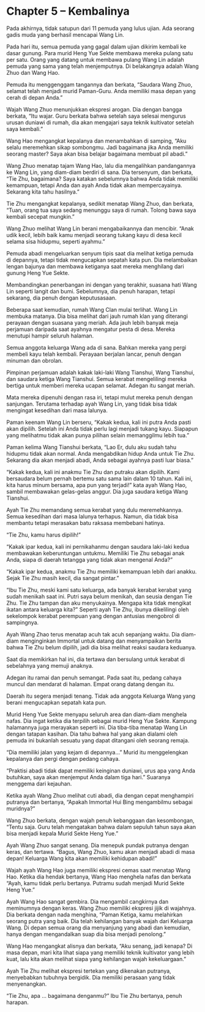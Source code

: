 # Chapter 5 – Kembalinya

Pada akhirnya, tidak satupun dari 11 pemuda yang lulus ujian. Ada seorang gadis muda yang berhasil mencapai Wang Lin.

Pada hari itu, semua pemuda yang gagal dalam ujian dikirim kembali ke dasar gunung. Para murid Heng Yue Sekte membawa mereka pulang satu per satu. Orang yang datang untuk membawa pulang Wang Lin adalah pemuda yang sama yang telah menjemputnya. Di belakangnya adalah Wang Zhuo dan Wang Hao.

Pemuda itu menggenggam tangannya dan berkata, “Saudara Wang Zhuo, selamat telah menjadi murid Paman-Guru. Anda memiliki masa depan yang cerah di depan Anda.”

Wajah Wang Zhuo menunjukkan ekspresi arogan. Dia dengan bangga berkata, “Itu wajar. Guru berkata bahwa setelah saya selesai mengurus urusan duniawi di rumah, dia akan mengajari saya teknik kultivator setelah saya kembali.”

Wang Hao mengangkat kepalanya dan menambahkan di samping, “Aku selalu meremehkan sikap sombongmu. Jadi bagaimana jika Anda memiliki seorang master? Saya akan bisa belajar bagaimana membuat pil abadi.”

Wang Zhuo menatap tajam Wang Hao, lalu dia mengalihkan pandangannya ke Wang Lin, yang diam-diam berdiri di sana. Dia tersenyum, dan berkata, “Tie Zhu, bagaimana? Saya katakan sebelumnya bahwa Anda tidak memiliki kemampuan, tetapi Anda dan ayah Anda tidak akan mempercayainya. Sekarang kita tahu hasilnya.”

Tie Zhu mengangkat kepalanya, sedikit menatap Wang Zhuo, dan berkata, “Tuan, orang tua saya sedang menunggu saya di rumah. Tolong bawa saya kembali secepat mungkin.”

Wang Zhuo melihat Wang Lin berani mengabaikannya dan mencibir. “Anak udik kecil, lebih baik kamu menjadi seorang tukang kayu di desa kecil selama sisa hidupmu, seperti ayahmu.”

Pemuda abadi mengeluarkan senyum tipis saat dia melihat ketiga pemuda di depannya, tetapi tidak mengucapkan sepatah kata pun. Dia melambaikan lengan bajunya dan membawa ketiganya saat mereka menghilang dari gunung Heng Yue Sekte.

Membandingkan penerbangan ini dengan yang terakhir, suasana hati Wang Lin seperti langit dan bumi. Sebelumnya, dia penuh harapan, tetapi sekarang, dia penuh dengan keputusasaan.

Beberapa saat kemudian, rumah Wang Clan mulai terlihat. Wang Lin membuka matanya. Dia bisa melihat dari jauh rumah klan yang diterangi perayaan dengan suasana yang meriah. Ada jauh lebih banyak meja perjamuan daripada saat ayahnya mengatur pesta di desa. Mereka menutupi hampir seluruh halaman.

Semua anggota keluarga Wang ada di sana. Bahkan mereka yang pergi membeli kayu telah kembali. Perayaan berjalan lancar, penuh dengan minuman dan obrolan.

Pimpinan perjamuan adalah kakak laki-laki Wang Tianshui, Wang Tianshui, dan saudara ketiga Wang Tianshui. Semua kerabat mengelilingi mereka bertiga untuk memberi mereka ucapan selamat. Adegan itu sangat meriah.

Mata mereka dipenuhi dengan rasa iri, tetapi mulut mereka penuh dengan sanjungan. Terutama terhadap ayah Wang Lin, yang tidak bisa tidak mengingat kesedihan dari masa lalunya.

Paman keenam Wang Lin berseru, “Kakak kedua, kali ini putra Anda pasti akan dipilih. Setelah ini Anda tidak perlu lagi menjadi tukang kayu. Siapapun yang melihatmu tidak akan punya pilihan selain memanggilmu lebih tua.”

Paman kelima Wang Tianshui berkata, “Lao Er, dulu aku sudah tahu hidupmu tidak akan normal. Anda mengabdikan hidup Anda untuk Tie Zhu. Sekarang dia akan menjadi abadi, Anda sebagai ayahnya pasti luar biasa.”

“Kakak kedua, kali ini anakmu Tie Zhu dan putraku akan dipilih. Kami bersaudara belum pernah bertemu satu sama lain dalam 10 tahun. Kali ini, kita harus minum bersama, apa pun yang terjadi!” kata ayah Wang Hao, sambil membawakan gelas-gelas anggur. Dia juga saudara ketiga Wang Tianshui.

Ayah Tie Zhu memandang semua kerabat yang dulu meremehkannya. Semua kesedihan dari masa lalunya terhapus. Namun, dia tidak bisa membantu tetapi merasakan batu raksasa membebani hatinya.

“Tie Zhu, kamu harus dipilih!”

“Kakak ipar kedua, kali ini pernikahanmu dengan saudara laki-laki kedua membawakan keberuntungan untukmu. Memiliki Tie Zhu sebagai anak Anda, siapa di daerah tetangga yang tidak akan mengenal Anda?”

“Kakak ipar kedua, anakmu Tie Zhu memiliki kemampuan lebih dari anakku. Sejak Tie Zhu masih kecil, dia sangat pintar.”

“Ibu Tie Zhu, meski kami satu keluarga, ada banyak kerabat kerabat yang sudah menikah saat ini. Putri saya belum menikah, dan seusia dengan Tie Zhu. Tie Zhu tampan dan aku menyukainya. Mengapa kita tidak mengikat ikatan antara keluarga kita?” Seperti ayah Tie Zhu, ibunya dikelilingi oleh sekelompok kerabat perempuan yang dengan antusias mengobrol di sampingnya.

Ayah Wang Zhao terus menatap acuh tak acuh sepanjang waktu. Dia diam-diam menginginkan Immortal untuk datang dan menyampaikan berita bahwa Tie Zhu belum dipilih, jadi dia bisa melihat reaksi saudara keduanya.

Saat dia memikirkan hal ini, dia tertawa dan bersulang untuk kerabat di sebelahnya yang memuji anaknya.

Adegan itu ramai dan penuh semangat. Pada saat itu, pedang cahaya muncul dan mendarat di halaman. Empat orang datang dengan itu.

Daerah itu segera menjadi tenang. Tidak ada anggota Keluarga Wang yang berani mengucapkan sepatah kata pun.

Murid Heng Yue Sekte menyapu seluruh area dan diam-diam menghela nafas. Dia ingat ketika dia terpilih sebagai murid Heng Yue Sekte. Kampung halamannya juga merayakan seperti ini. Dia tiba-tiba menatap Wang Lin dengan tatapan kasihan. Dia tahu bahwa hal yang akan dialami oleh pemuda ini bukanlah sesuatu yang dapat ditangani oleh seorang remaja.

“Dia memiliki jalan yang kejam di depannya…” Murid itu menggelengkan kepalanya dan pergi dengan pedang cahaya.

“Praktisi abadi tidak dapat memiliki keinginan duniawi, urus apa yang Anda butuhkan, saya akan menjemput Anda dalam tiga hari.” Suaranya menggema dari kejauhan.

Ketika ayah Wang Zhuo melihat cuti abadi, dia dengan cepat menghampiri putranya dan bertanya, “Apakah Immortal Hui Bing mengambilmu sebagai muridnya?”

Wang Zhuo berkata, dengan wajah penuh kebanggaan dan kesombongan, “Tentu saja. Guru telah mengatakan bahwa dalam sepuluh tahun saya akan bisa menjadi kepala Murid Sekte Heng Yue.”

Ayah Wang Zhuo sangat senang. Dia menepuk pundak putranya dengan keras, dan tertawa. “Bagus, Wang Zhuo, kamu akan menjadi abadi di masa depan! Keluarga Wang kita akan memiliki kehidupan abadi!”

Wajah ayah Wang Hao juga memiliki ekspresi cemas saat menatap Wang Hao. Ketika dia hendak bertanya, Wang Hao menghela nafas dan berkata “Ayah, kamu tidak perlu bertanya. Putramu sudah menjadi Murid Sekte Heng Yue.”

Ayah Wang Hao sangat gembira. Dia mengambil cangkirnya dan meminumnya dengan keras. Wang Zhuo memiliki ekspresi jijik di wajahnya. Dia berkata dengan nada menghina, “Paman Ketiga, kamu melahirkan seorang putra yang baik. Dia telah kehilangan banyak wajah dari Keluarga Wang. Di depan semua orang dia menyanjung yang abadi dan kemudian, hanya dengan mengandalkan suap dia bisa menjadi penolong.”

Wang Hao mengangkat alisnya dan berkata, “Aku senang, jadi kenapa? Di masa depan, mari kita lihat siapa yang memiliki teknik kultivator yang lebih kuat, lalu kita akan melihat siapa yang kehilangan wajah kekeluargaan.”

Ayah Tie Zhu melihat ekspresi tertekan yang dikenakan putranya, menyebabkan tubuhnya bergidik. Dia memiliki perasaan yang tidak menyenangkan.

“Tie Zhu, apa … bagaimana denganmu?” Ibu Tie Zhu bertanya, penuh harapan.

